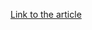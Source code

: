 [Link to the article](https://www.welivesecurity.com/en/business-security/untangling-hiring-dilemma-how-security-solutions-free-up-hr-processes/)
